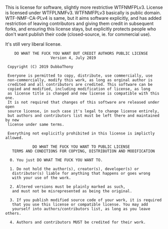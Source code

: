 This is license for software, slightly more restrictive WTFNMFPLv3. License is licensed under WTFPLNMFv3.
WTFNMFPLv3 basically is public domain.
WTF-NMF-CA-PLv4 is same, but it aims software explicitly, and has added restriction of leaving contributors and giving them credit in subsequent forks, and ensuring this license stays, but explicitly protects people who don't want publish their code (closed-source, ie. for commercial use).

It's still very liberal license.

```
    DO WHAT THE FUCK YOU WANT BUT CREDIT AUTHORS PUBLIC LICENSE
                    Version 4, July 2019

 Copyright (C) 2019 DubbaThony

 Everyone is permitted to copy, distribute, use commercially, use
 non-commercially, modify this work, as long as orginal author is
 credited and all contributors are credited. This software can be
 copied and modified, including modification of license, as long
 as license title is changed and new license is compatible with this one.
 It is not required that changes of this software are released under open
 source license, in such case it's legal to change license entirely,
 but authors and contributors list must be left there and maintained by new
 license under same terms.
 
 Everything not explicitly prohibited in this license is implictly allowed.
 
            DO WHAT THE FUCK YOU WANT TO PUBLIC LICENSE
   TERMS AND CONDITIONS FOR COPYING, DISTRIBUTION AND MODIFICATION

  0. You just DO WHAT THE FUCK YOU WANT TO.
  
  1. Do not hold the author(s), creator(s), developer(s) or
   distributor(s) liable for anything that happens or goes wrong
   with your use of the work.
   
  2. Altered versions must be plainly marked as such,
   and must not be misrepresented as being the original.
   
  3. If you publish modified source code of your work, it is required
   that you use this license or compatible license. You may add
   yourself into authors/contributors list, as long as you leave others.
  
  4. Authors and contributors MUST be credited for their work.

```
